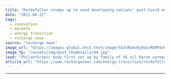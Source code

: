 ```yaml
---
title: "Rockefeller stumps up to seed developing nations' post-Covid energy transition"
date: "2021-04-22"
tags: 
  - innovation
  - markets
  - energy transition
  - recharge news
source: "recharge news"
image_url: "https://images-global.nhst.tech/image/SXJnRG4vNjhUazREMFdxUUsxdUV3T2ZWT1Avc05tazZ6aWJQQ3E5ejdhZz0=/nhst/binary/231ea1e54d9fd1e949005e46f0b2b49f"
image_fp: "/assets/img/post_thumbnails/84.jpg"
lead: "Philanthropic body first set up by family of US oil baron earmarks funds for 'more sustainable, inclusive' post-pandemic recovery in emerging economies"
article_url: "https://www.rechargenews.com/energy-transition/rockefeller-stumps-up-to-seed-developing-nations-post-covid-energy-transition/2-1-999738"
---
```


---
